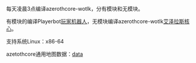 每天凌晨3点编译azerothcore-wotlk，分有模块和无模块。

有模块的编译Playerbot[玩家机器人](https://github.com/liyunfan1223/mod-playerbots.git)，无模块编译azerothcore-wotlk[艾泽拉斯核心](https://github.com/azerothcore/azerothcore-wotlk.git)。

支持系统Linux：x86-64   

azetothcore通用地图数据：[data](https://github.com/ganan3917/azerothcore-data.git)
